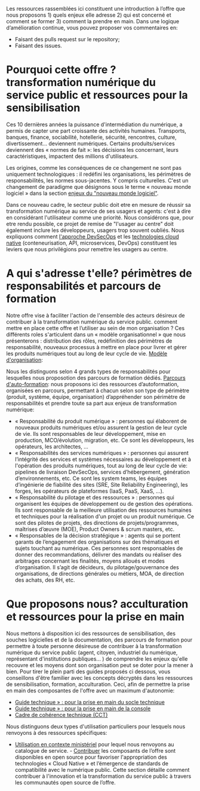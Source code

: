 Les ressources rassemblées ici constituent une introduction à l’offre que nous proposons 1) quels enjeux elle adresse 2) qui est concerné et comment se former 3) comment la prendre en main. Dans une logique d’amélioration continue, vous pouvez proposer vos commentaires en:
- Faisant des pulls request sur le repository;
- Faisant des issues.

# Pourquoi cette offre ? transformation numérique du service public et ressources pour la sensibilisation
Ces 10 dernières années la puissance d'intermédiation du numérique, a permis de capter une part croissante des activités humaines. Transports, banques, finance, sociabilité, hotellerie, sécurité, rencontres, culture, divertissement... deviennent numériques. Certains produits/services deviennent des « normes de fait »: les décisions les concernant, leurs caractéristiques, impactent des millions d'utilisateurs.

Les origines, comme les conséquences de ce changement ne sont pas uniquement technologiques : il redéfini les organisations, les périmètres de responsabilités, les normes sous-jacentes. Y compris culturelles. C'est un changement de paradigme que désignons sous le terme « nouveau monde logiciel » dans la section [enjeux du "nouveau monde logiciel"](https://github.com/Yoarmi/dso-formation/blob/patch-1/1-enjeux_nouveau_monde). 

Dans ce nouveau cadre, le secteur public doit etre en mesure de réussir sa transformation numérique au service de ses usagers et agents: c'est à dire en considérant l'utilisateur comme une priorité. Nous considérons que, pour etre rendu possible, ce projet de remise de "l'usager au centre" doit également inclure les développeurs, usagers trop souvent oubliés. Nous expliquons comment [l'approche DevSecOps](https://github.com/Yoarmi/dso-formation/blob/patch-1/1.1-approche_devsecops) et les [technologies cloud native](https://github.com/Yoarmi/dso-formation/blob/patch-1/1.2-technologies-cloud-native) (conteneurisation, API, microservices, DevOps) constituent les leviers que nous privilégions pour remettre les usagers au centre.


# A qui s'adresse t'elle? périmètres de responsabilités et parcours de formation
Notre offre vise à faciliter l'action de l'ensemble des acteurs désireux de contribuer à la transformation numérique du service public. comment mettre en place cette offre et l’utiliser au sein de mon organisation ? Ces différents roles s'articulent dans un « modèle organisationnel » que nous présenterons : distribution des rôles, redéfinition des périmètres de responsabilité, nouveaux processus à mettre en place pour livrer et gérer les produits numériques tout au long de leur cycle de vie. [Modèle d'organisation](https://github.com/Yoarmi/dso-formation/blob/patch-1/3-modele_organisation): 

Nous les distinguons selon 4 grands types de responsabilités pour lesquelles nous proposotion des parcours de formation dédiés. [Parcours d'auto-formation](https://github.com/Yoarmi/dso-formation/blob/patch-1/2-parcours_autoformation): nous proposons ici des ressources d’autoformation, organisées en parcours, permettant à chacun selon son type de périmètre (produit, système, équipe, organisation) d’appréhender son périmètre de responsabilités et prendre toute sa part aux enjeux de transformation numérique:
- « Responsabilité du produit numérique » : personnes qui élaborent de nouveaux produits numériques et/ou assurent la gestion de leur cycle de vie. Ils sont responsables de leur développement, mise en production, MCO/évolution, migration, etc. Ce sont les développeurs, les opérateurs, les architectes, … 
- « Responsabilités des services numériques » : personnes qui assurent l’intégrité des services et systèmes nécessaires au développement et à l'opération des produits numériques, tout au long de leur cycle de vie: pipelines de livraison DevSecOps, services d’hébergement, génération d’environnements, etc. Ce sont les system teams, les équipes d’ingénierie de fiabilité des sites (SRE, Site Reliability Engineering), les forges, les opérateurs de plateformes (IaaS, PaaS, XaaS, ...).
- « Responsabilité du pilotage et des ressources » : personnes qui organisent les équipes de développement ou de gestion des opérations. Ils sont responsable de la meilleure utilisation des ressources humaines et techniques pour la réalisation d'un projet ou un produit numérique. Ce sont des pilotes de projets, des directions de projets/programmes, maîtrises d’œuvre (MOE), Product Owners & scrum masters, etc.
- « Responsables de la décision stratégique » : agents qui se portent garants de l’engagement des organisations sur des thématiques et sujets touchant au numérique. Ces personnes sont responsables de donner des recommandations, délivrer des mandats ou réaliser des arbitrages concernant les finalités, moyens alloués et modes d’organisation. Il s’agit de décideurs, du pilotage/gouvernance des organisations, de directions générales ou métiers, MOA, de direction des achats, des RH, etc.
 
# Que proposons nous? acculturation et ressources pour la prise en main
Nous mettons à disposition ici des ressources de sensibilisation, des souches logicielles et de la documentation, des parcours de formation pour permettre à toute personne désireuse de contribuer à la transformation numérique du service public (agent, citoyen, industriel du numérique, représentant d'institutions publiques... ) de comprendre les enjeux qu'elle recouvre et les moyens dont son organisation peut se doter pour la mener à bien. Pour tirer le plein parti des guides proposés ci dessous, vous conseillons d'être familier avec les concepts décryptés dans les ressources de sensibilisation, formation, acculturation. Ceci, afin de permettre la prise en main des composantes de l'offre avec un maximum d'autonomie: 
- [Guide technique » : pour la prise en main du socle technique](https://github.com/dnum-mi/dso-socle) 
- [Guide technique » : pour la prise en main de la console](https://github.com/dnum-mi/dso-console)  
- [Cadre de cohérence technique (CCT)](https://github.com/dnum-mi/CCT-Cloud-Native)

Nous distinguons deux types d'utilisation particuliers pour lesquels nous renvoyons à des ressources spécifiques:
- [Utilisation en contexte ministériel](https://pi.minint.fr/home-dnum/cloud-%cf%80/qui-sommes-nous/cloud-native/) pour lequel nous renvoyons au catalogue de service.
- [Contribuer](https://github.com/Yoarmi/dso-formation/blob/patch-1/4-contribuer) les composants de l’offre sont disponibles en open source pour favoriser l'appropriation des technologies « Cloud Native » et l’émergence de standards de compatibilité avec le numérique public. Cette section détaille comment contribuer à l'innovation et la transformation du service public à travers les communautés open source de l’offre.

 
